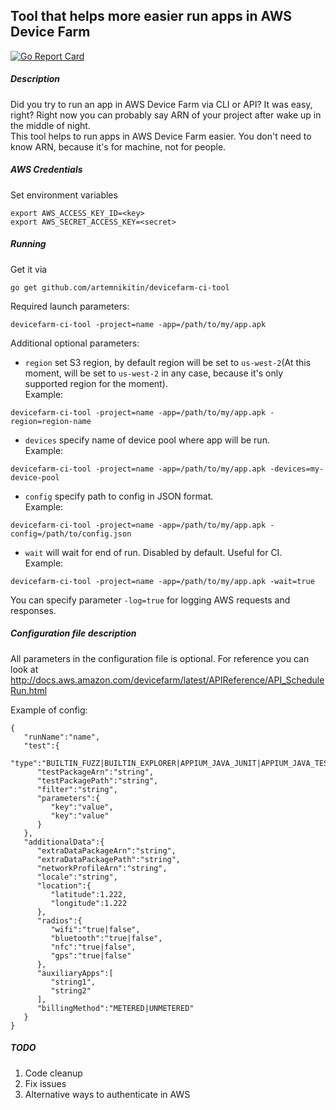 ## Tool that helps more easier run apps in AWS Device Farm
[![Go Report Card](https://goreportcard.com/badge/github.com/artemnikitin/devicefarm-ci-tool)](https://goreportcard.com/report/github.com/artemnikitin/devicefarm-ci-tool)
##### Description
Did you try to run an app in AWS Device Farm via CLI or API? It was easy, right? Right now you can probably say ARN of your project after wake up in the middle of night.    
This tool helps to run apps in AWS Device Farm easier. You don't need to know ARN, because it's for machine, not for people.

##### AWS Credentials

Set environment variables     
```
export AWS_ACCESS_KEY_ID=<key>    
export AWS_SECRET_ACCESS_KEY=<secret>
```     

##### Running
Get it via    
``` 
go get github.com/artemnikitin/devicefarm-ci-tool 
``` 
   
Required launch parameters:   
```
devicefarm-ci-tool -project=name -app=/path/to/my/app.apk
```

Additional optional parameters:   
- ```region``` set S3 region, by default region will be set to ```us-west-2```(At this moment, will be set to ```us-west-2``` in any case, because it's only supported region for the moment).          
Example:    
``` 
devicefarm-ci-tool -project=name -app=/path/to/my/app.apk -region=region-name 
```    
- ```devices``` specify name of device pool where app will be run.      
Example:   
``` 
devicefarm-ci-tool -project=name -app=/path/to/my/app.apk -devices=my-device-pool
```   
- ```config``` specify path to config in JSON format.      
Example:   
``` 
devicefarm-ci-tool -project=name -app=/path/to/my/app.apk -config=/path/to/config.json
```   
- ```wait``` will wait for end of run. Disabled by default. Useful for CI.     
Example:   
``` 
devicefarm-ci-tool -project=name -app=/path/to/my/app.apk -wait=true
```   

You can specify parameter ```-log=true``` for logging AWS requests and responses.

##### Configuration file description
All parameters in the configuration file is optional. For reference you can look at http://docs.aws.amazon.com/devicefarm/latest/APIReference/API_ScheduleRun.html  

Example of config:
```
{
   "runName":"name",
   "test":{
      "type":"BUILTIN_FUZZ|BUILTIN_EXPLORER|APPIUM_JAVA_JUNIT|APPIUM_JAVA_TESTNG|APPIUM_PYTHON|APPIUM_WEB_JAVA_JUNIT|APPIUM_WEB_JAVA_TESTNG|APPIUM_WEB_PYTHON|CALABASH|INSTRUMENTATION|UIAUTOMATION|UIAUTOMATOR|XCTEST",
      "testPackageArn":"string",
      "testPackagePath":"string",
      "filter":"string",
      "parameters":{
         "key":"value",
         "key":"value"
      }
   },
   "additionalData":{
      "extraDataPackageArn":"string",
      "extraDataPackagePath":"string",
      "networkProfileArn":"string",
      "locale":"string",
      "location":{
         "latitude":1.222,
         "longitude":1.222
      },
      "radios":{
         "wifi":"true|false",
         "bluetooth":"true|false",
         "nfc":"true|false",
         "gps":"true|false"
      },
      "auxiliaryApps":[
         "string1",
         "string2"
      ],
      "billingMethod":"METERED|UNMETERED"
   }
}
```

##### TODO  
1. Code cleanup
2. Fix issues
3. Alternative ways to authenticate in AWS
